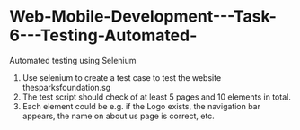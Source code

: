 # Web-Mobile-Development---Task-6---Testing-Automated-

Automated testing using Selenium

1. Use selenium to create a test case to test the website thesparksfoundation.sg
2. The test script should check of at least 5 pages and 10 elements in total.
3. Each element could be e.g. if the Logo exists, the navigation bar appears, the name on about us page is correct, etc.
